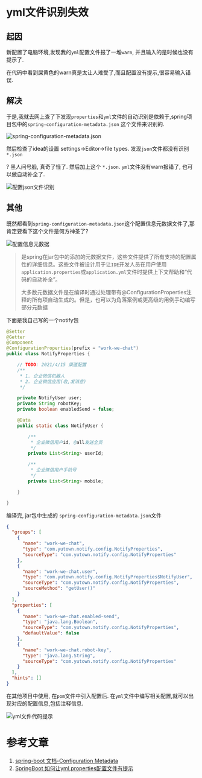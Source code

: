 # yml文件识别失效

## 起因

新配置了电脑环境,发现我的`yml`配置文件报了一堆`warn`, 并且输入的是时候也没有提示了.

在代码中看到屎黄色的warn真是太让人难受了,而且配置没有提示,很容易输入错误.

## 解决

于是,我就去网上查了下发现`properties`和`yml`文件的自动识别是依赖于,spring项目包中的`spring-configuration-metadata.json` 这个文件来识别的.

![spring-configuration-metadata.json](http://image-djx.test.upcdn.net/md/notes/spring-configuration-metadatajson.jpg)



然后检查了idea的设置 settings->Editor->file types. 发现`json`文件都没有识别`*.json`

? 黑人问号脸, 真奇了怪了. 然后加上这个 `*.json`. `yml`文件没有warn报错了, 也可以做自动补全了.

![配置json文件识别](http://image-djx.test.upcdn.net/md/notes/settingFileTypes.png)



## 其他

既然都看到`spring-configuration-metadata.json`这个配置信息元数据文件了,那肯定要看下这个文件是何方神圣了?

![配置信息元数据](http://image-djx.test.upcdn.net/md/notes/springdoc-configuration%20metadata.png)

> 是spring在jar包中的添加的元数据文件，这些文件提供了所有支持的配置属性的详细信息。这些文件被设计用于让`IDE`开发人员在用户使用`application.properties`或`application.yml`文件时提供上下文帮助和“代码的自动补全”。
>
> 大多数元数据文件是在编译时通过处理带有@ConfigurationProperties注释的所有项自动生成的。但是，也可以为角落案例或更高级的用例手动编写部分元数据



下面是我自己写的一个notify包

```java
@Setter
@Getter
@Component
@ConfigurationProperties(prefix = "work-we-chat")
public class NotifyProperties {

    // TODO: 2021/4/15 渠道配置
    /**
     * 1. 企业微信机器人
     * 2. 企业微信应用(收,发消息)
     */

    private NotifyUser user;
    private String robotKey;
    private boolean enabledSend = false;

    @Data
    public static class NotifyUser {

        /**
         * 企业微信用户id, @all发送全员
         */
        private List<String> userId;

        /**
         * 企业微信用户手机号
         */
        private List<String> mobile;

    }

}
```



编译完, jar包中生成的 `spring-configuration-metadata.json`文件

```json
{
  "groups": [
    {
      "name": "work-we-chat",
      "type": "com.yutown.notify.config.NotifyProperties",
      "sourceType": "com.yutown.notify.config.NotifyProperties"
    },
    {
      "name": "work-we-chat.user",
      "type": "com.yutown.notify.config.NotifyProperties$NotifyUser",
      "sourceType": "com.yutown.notify.config.NotifyProperties",
      "sourceMethod": "getUser()"
    }
  ],
  "properties": [
    {
      "name": "work-we-chat.enabled-send",
      "type": "java.lang.Boolean",
      "sourceType": "com.yutown.notify.config.NotifyProperties",
      "defaultValue": false
    },
    {
      "name": "work-we-chat.robot-key",
      "type": "java.lang.String",
      "sourceType": "com.yutown.notify.config.NotifyProperties"
    }
  ],
  "hints": []
}
```



在其他项目中使用, 在`pom`文件中引入配置后.  在`yml`文件中编写相关配置,就可以出现对应的配置信息,包括注释信息.

![yml文件代码提示](http://image-djx.test.upcdn.net/md/notes/yml%E4%BB%A3%E7%A0%81%E6%8F%90%E7%A4%BA.png)





# 参考文章

1. [spring-boot 文档-Configuration Metadata](https://docs.spring.io/spring-boot/docs/current/reference/html/appendix-configuration-metadata.html)
2. [SpringBoot 如何让yml,properties配置文件有提示](https://my.oschina.net/u/3555293/blog/3005527)